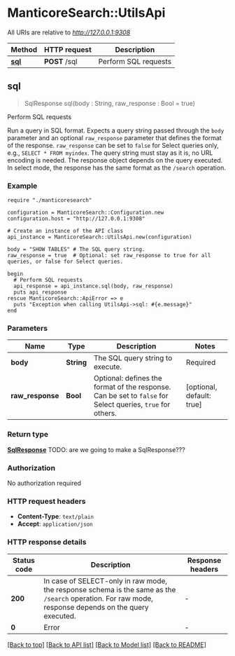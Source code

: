 # ManticoreSearch::UtilsApi

All URIs are relative to *http://127.0.0.1:9308*

 Method | HTTP request | Description
------------- | ------------- | -------------
[**sql**](UtilsApi.md#sql) | **POST** /sql | Perform SQL requests

## **sql**
> SqlResponse sql(body : String, raw_response : Bool = true)

Perform SQL requests

Run a query in SQL format.
Expects a query string passed through the `body` parameter and an optional `raw_response` parameter that defines the format of the response.
`raw_response` can be set to `false` for Select queries only, e.g., `SELECT * FROM myindex`.
The query string must stay as it is, no URL encoding is needed.
The response object depends on the query executed. In select mode, the response has the same format as the `/search` operation.

### Example

```crystal
require "./manticoresearch"

configuration = ManticoreSearch::Configuration.new
configuration.host = "http://127.0.0.1:9308"

# Create an instance of the API class
api_instance = ManticoreSearch::UtilsApi.new(configuration)

body = "SHOW TABLES" # The SQL query string.
raw_response = true  # Optional: set raw_response to true for all queries, or false for Select queries.

begin
  # Perform SQL requests
  api_response = api_instance.sql(body, raw_response)
  puts api_response
rescue ManticoreSearch::ApiError => e
  puts "Exception when calling UtilsApi->sql: #{e.message}"
end
```

### Parameters

| Name           | Type        | Description                                                                                          | Notes                                       |
| -------------- | ----------- | ---------------------------------------------------------------------------------------------------- | ------------------------------------------- |
| **body**       | **String**  | The SQL query string to execute.                                                                      | Required                                    |
| **raw_response** | **Bool**   | Optional: defines the format of the response. Can be set to `false` for Select queries, `true` for others. | [optional, default: true]                   |

### Return type

[**SqlResponse**](SqlResponse.md)  TODO: are we going to make a SqlResponse???

### Authorization

No authorization required

### HTTP request headers

- **Content-Type**: `text/plain`
- **Accept**: `application/json`

### HTTP response details

| Status code | Description                                                                                                                | Response headers |
|-------------|----------------------------------------------------------------------------------------------------------------------------|------------------|
| **200**     | In case of SELECT-only in raw mode, the response schema is the same as the `/search` operation. For raw mode, response depends on the query executed. | - |
| **0**       | Error                                                                                                                      | - |

[[Back to top]](#) [[Back to API list]](../README.md#documentation-for-api-endpoints) [[Back to Model list]](../README.md#documentation-for-models) [[Back to README]](../README.md)
